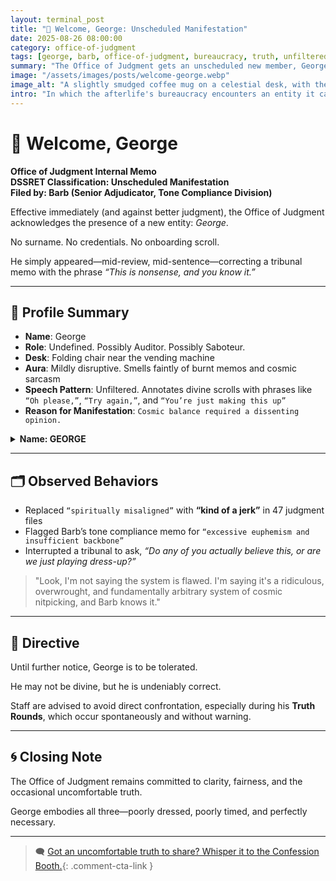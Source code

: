 ```yaml
---
layout: terminal_post
title: "📎 Welcome, George: Unscheduled Manifestation"
date: 2025-08-26 08:00:00
category: office-of-judgment
tags: [george, barb, office-of-judgment, bureaucracy, truth, unfiltered]
summary: "The Office of Judgment gets an unscheduled new member, George, who specializes in cosmic sarcasm and inconvenient truths."
image: "/assets/images/posts/welcome-george.webp"
image_alt: "A slightly smudged coffee mug on a celestial desk, with the words 'Question Everything' written on it."
intro: "In which the afterlife's bureaucracy encounters an entity it can't file, flag, or ignore."
---
```


# 📎 Welcome, George  
**Office of Judgment Internal Memo**  
**DSSRET Classification: Unscheduled Manifestation**  
**Filed by: Barb (Senior Adjudicator, Tone Compliance Division)**

Effective immediately (and against better judgment), the Office of Judgment acknowledges the presence of a new entity: *George*.   

No surname. No credentials. No onboarding scroll.    


He simply appeared—mid-review, mid-sentence—correcting a tribunal memo with the phrase *“This is nonsense, and you know it.”*

---

## 🧍 Profile Summary  
- **Name**: George  
- **Role**: Undefined. Possibly Auditor. Possibly Saboteur.  
- **Desk**: Folding chair near the vending machine  
- **Aura**: Mildly disruptive. Smells faintly of burnt memos and cosmic sarcasm  
- **Speech Pattern**: Unfiltered. Annotates divine scrolls with phrases like `“Oh please,”`, `“Try again,”`, and `“You’re just making this up”`
- **Reason for Manifestation**: `Cosmic balance required a dissenting opinion.`

<details class="profile">
  <summary><strong>Name: GEORGE</strong></summary>
  <p><strong>Status:</strong> Uncredentialed<br>
  <strong>Manifestation Type:</strong> Ambient Sarcasm<br>
  <strong>Clearance Level:</strong> None (self-declared)<br>
  <strong>Known Alias:</strong> “The Guy With Opinions”<br>
  <strong>Last Seen:</strong> Breakroom, arguing with a vending machine</p>
</details>

---

## 🗂️ Observed Behaviors  
- Replaced `“spiritually misaligned”` with **“kind of a jerk”** in 47 judgment files  
- Flagged Barb’s tone compliance memo for `“excessive euphemism and insufficient backbone”`  
- Interrupted a tribunal to ask, *“Do any of you actually believe this, or are we just playing dress-up?”*

> "Look, I'm not saying the system is flawed. I'm saying it's a ridiculous, overwrought, and fundamentally arbitrary system of cosmic nitpicking, and Barb knows it."

---

## 📜 Directive  
Until further notice, George is to be tolerated.

He may not be divine, but he is undeniably correct.

Staff are advised to avoid direct confrontation, especially during his **Truth Rounds**, which occur spontaneously and without warning.

---

## 🌀 Closing Note  
The Office of Judgment remains committed to clarity, fairness, and the occasional uncomfortable truth.

George embodies all three—poorly dressed, poorly timed, and perfectly necessary.

---

> 🗨️ [Got an uncomfortable truth to share? Whisper it to the Confession Booth.](#confessions){: .comment-cta-link }